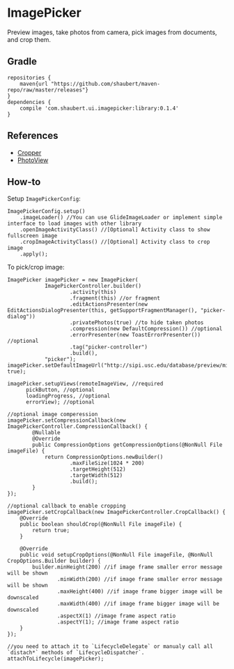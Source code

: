 # ImagePicker

Preview images, take photos from camera, pick images from documents, and crop them.

## Gradle
    
    repositories {
        maven{url "https://github.com/shaubert/maven-repo/raw/master/releases"}
    }
    dependencies {
        compile 'com.shaubert.ui.imagepicker:library:0.1.4'
    }

## References
  *  [Cropper](https://github.com/edmodo/cropper)
  *  [PhotoView](https://github.com/chrisbanes/PhotoView)

## How-to

Setup `ImagePickerConfig`:
    
    ImagePickerConfig.setup()
        .imageLoader() //You can use GlideImageLoader or implement simple interface to load images with other library
        .openImageActivityClass() //[Optional] Activity class to show fullscreen image
        .cropImageActivityClass() //[Optional] Activity class to crop image
        .apply();
            
To pick/crop image:

    ImagePicker imagePicker = new ImagePicker(
                ImagePickerController.builder()
                        .activity(this)
                        .fragment(this) //or fragment
                        .editActionsPresenter(new EditActionsDialogPresenter(this, getSupportFragmentManager(), "picker-dialog"))
                        .privatePhotos(true) //to hide taken photos
                        .compression(new DefaultCompression()) //optional
                        .errorPresenter(new ToastErrorPresenter()) //optional
                        .tag("picker-controller")
                        .build(),
                "picker");
    imagePicker.setDefaultImageUrl("http://sipi.usc.edu/database/preview/misc/4.2.05.png", true);
    
    imagePicker.setupViews(remoteImageView, //required
          pickButton, //optional
          loadingProgress, //optional
          errorView); //optional
          
    //optional image comperession
    imagePicker.setCompressionCallback(new ImagePickerController.CompressionCallback() {
            @Nullable
            @Override
            public CompressionOptions getCompressionOptions(@NonNull File imageFile) {
                return CompressionOptions.newBuilder()
                        .maxFileSize(1024 * 200)
                        .targetHeight(512)
                        .targetWidth(512)
                        .build();
            }
    });
                    
    //optional callback to enable cropping
    imagePicker.setCropCallback(new ImagePickerController.CropCallback() {
        @Override
        public boolean shouldCrop(@NonNull File imageFile) {
            return true;
        }

        @Override
        public void setupCropOptions(@NonNull File imageFile, @NonNull CropOptions.Builder builder) {
            builder.minHeight(200) //if image frame smaller error message will be shown
                    .minWidth(200) //if image frame smaller error message will be shown
                    .maxHeight(400) //if image frame bigger image will be downscaled
                    .maxWidth(400) //if image frame bigger image will be downscaled
                    .aspectX(1) //image frame aspect ratio
                    .aspectY(1); //image frame aspect ratio
        }
    });
        
    //you need to attach it to `LifecycleDelegate` or manualy call all `distach*` methods of `LifecycleDispatcher`.
    attachToLifecycle(imagePicker);